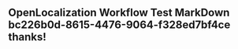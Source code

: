 <properties
ms.topic="hero-topic"
ms.test1="hero-topic"
ms.test2="test"/>

## OpenLocalization Workflow Test MarkDown bc226b0d-8615-4476-9064-f328ed7bf4ce thanks!
